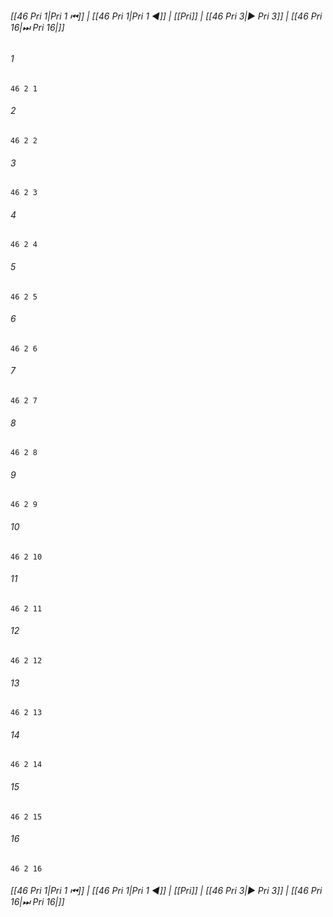 
###### [[46 Pri 1|Pri 1 ⏮]] | [[46 Pri 1|Pri 1 ◀]] | [[Pri]] | [[46 Pri 3|▶ Pri 3]] | [[46 Pri 16|⏭ Pri 16|]]

###### 1
``` verse
46 2 1 
```
###### 2
``` verse
46 2 2 
```
###### 3
``` verse
46 2 3 
```
###### 4
``` verse
46 2 4 
```
###### 5
``` verse
46 2 5 
```
###### 6
``` verse
46 2 6 
```
###### 7
``` verse
46 2 7 
```
###### 8
``` verse
46 2 8 
```
###### 9
``` verse
46 2 9 
```
###### 10
``` verse
46 2 10 
```
###### 11
``` verse
46 2 11 
```
###### 12
``` verse
46 2 12 
```
###### 13
``` verse
46 2 13 
```
###### 14
``` verse
46 2 14 
```
###### 15
``` verse
46 2 15 
```
###### 16
``` verse
46 2 16 
```

###### [[46 Pri 1|Pri 1 ⏮]] | [[46 Pri 1|Pri 1 ◀]] | [[Pri]] | [[46 Pri 3|▶ Pri 3]] | [[46 Pri 16|⏭ Pri 16|]]


